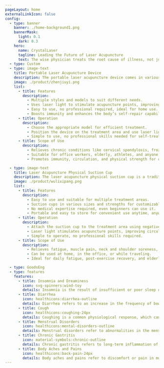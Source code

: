 ```yaml
---
pageLayout: home
externalLinkIcon: false
config:
  - type: banner
    banner: ./home-background1.png
    bannerMask:
      light: 0.1
      dark: 0.3
    hero:
      name: CrystalLaser
      tagline: Leading the Future of Laser Acupuncture
      text: The wise physician treats the root cause of illness, not just its symptoms.
  - type: Custom
  - type: image-text
    title: Portable Laser Acupuncture Device
    description: The portable laser acupuncture device comes in various styles and models, designed to meet different needs. It uses laser light to stimulate acupuncture points, improving Qi and blood circulation while relieving discomforts like cervical spondylosis, frozen shoulder, and lumbar disc herniation. It also boosts immunity and promotes blood flow for effective therapy.
    image: ./product/zhenjiuyi.png
    list:
      - title: Features
        description:
          - Multiple styles and models to suit different needs.
          - Uses laser light to stimulate acupuncture points, improving circulation and alleviating discomfort.
          - Easy to use, no professional required, ideal for home use.
          - Boosts immunity and enhances the body’s self-repair capabilities.
      - title: Operation
        description:
          - Choose the appropriate model for efficient treatment.
          - Position the device on the treatment area and use laser light to stimulate acupuncture points.
          - Simple to use, no professional skills needed for self-treatment.
      - title: Scope of Use
        description:
          - Relieves chronic conditions like cervical spondylosis, frozen shoulder, and lumbar disc herniation.
          - Suitable for office workers, elderly, athletes, and anyone seeking relief.
          - Promotes immunity, circulation, and physical strength for overall health.

  - type: image-text
    title: Laser Acupuncture Physical Suction Cup
    description: The laser acupuncture physical suction cup is a traditional Chinese device made from high-quality, durable materials. It uses negative pressure to attach to the skin, and laser light stimulates acupuncture points, improving Qi and blood flow while relieving fatigue and muscle pain.
    image: ./product/wulixipang.png
    list:
      - title: Features
        description:
          - Easy to use and suitable for multiple treatment areas.
          - Suction cups in various sizes and strengths for customizable therapy.
          - No medical expertise required, even beginners can use it.
          - Portable and easy to store for convenient use anytime, anywhere.
      - title: Operation
        description:
          - Attach the suction cup to the treatment area using negative pressure.
          - Laser light stimulates acupuncture points, improving circulation and relieving discomfort.
          - Simple to operate, no professional skills required.
      - title: Scope of Use
        description:
          - Relieves fatigue, muscle pain, neck and shoulder soreness, and lower back discomfort.
          - Can be used at home, in the office, or while traveling.
          - Ideal for daily fatigue, post-exercise recovery, and elderly care.

  - type: GoodsEng
  - type: features
    features:
      - title: Insomnia and Dreaminess
        icon: svg-spinners:wind-toy
        details: Insomnia is the result of insufficient or poor sleep quality, while dreaminess is a manifestation of blurred consciousness and weakened ability to perceive reality.
      - title: Diarrhea
        icon: healthicons:diarrhea-outline
        details: Diarrhea refers to an increase in the frequency of bowel movements, and the resulting stool becoming more watery or liquid, usually accompanied by abdominal discomfort. Diarrhea can be either acute or chronic.
      - title: Cough
        icon: healthicons:coughing-24px
        details: Coughing is a common physiological response, which can be either acute or chronic, usually caused by infections, allergies, chronic diseases, or environmental factors.
      - title: Menstrual Disorders
        icon: healthicons:mental-disorders-outline
        details: Menstrual disorders refer to abnormalities in the menstrual cycle, menstrual flow, or other aspects, often manifested as excessive or insufficient menstruation, irregular cycles, or absence of menstruation.
      - title: Chronic Gastritis
        icon: material-symbols:chronic-outline
        details: Chronic gastritis refers to long-term inflammation of the gastric mucosa, which may be caused by various factors, and is usually accompanied by symptoms such as stomach pain, indigestion, nausea, and bloating.
      - title: Body Aches and Pains
        icon: healthicons:back-pain-24px
        details: Body aches and pains refer to discomfort or pain in muscles, joints, or bones, often accompanied by fatigue, stiffness, tenderness, and other sensations.
---
```


